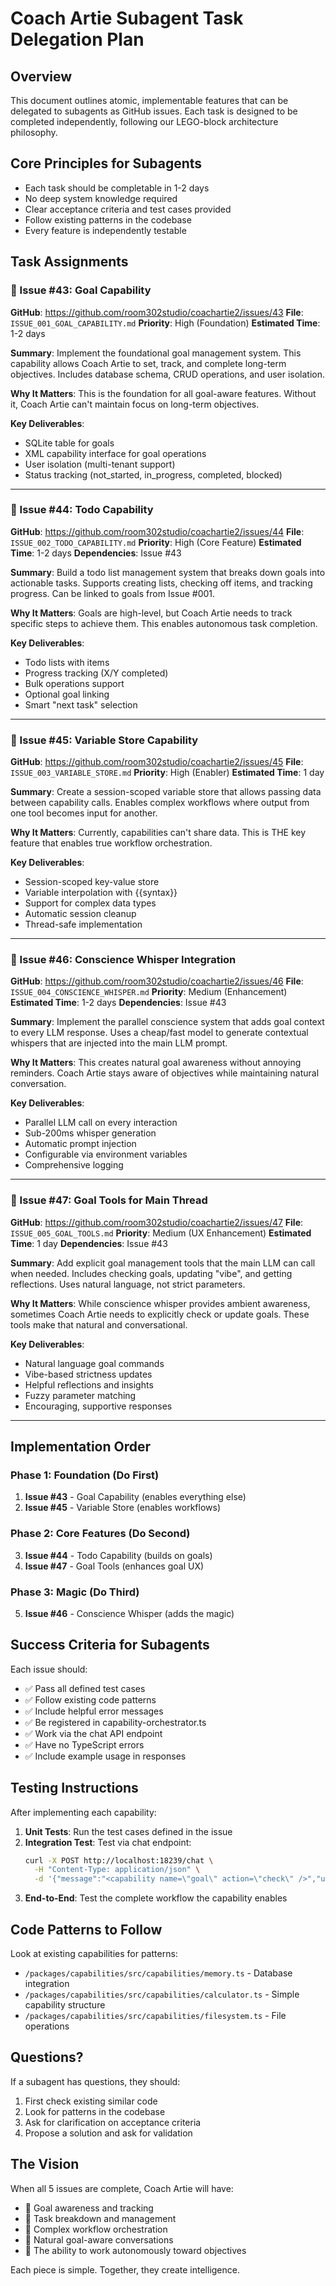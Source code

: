 # Coach Artie Subagent Task Delegation Plan

## Overview

This document outlines atomic, implementable features that can be delegated to subagents as GitHub issues. Each task is designed to be completed independently, following our LEGO-block architecture philosophy.

## Core Principles for Subagents

- Each task should be completable in 1-2 days
- No deep system knowledge required
- Clear acceptance criteria and test cases provided
- Follow existing patterns in the codebase
- Every feature is independently testable

## Task Assignments

### 🎯 Issue #43: Goal Capability

**GitHub**: https://github.com/room302studio/coachartie2/issues/43
**File**: `ISSUE_001_GOAL_CAPABILITY.md`
**Priority**: High (Foundation)
**Estimated Time**: 1-2 days

**Summary**: Implement the foundational goal management system. This capability allows Coach Artie to set, track, and complete long-term objectives. Includes database schema, CRUD operations, and user isolation.

**Why It Matters**: This is the foundation for all goal-aware features. Without it, Coach Artie can't maintain focus on long-term objectives.

**Key Deliverables**:

- SQLite table for goals
- XML capability interface for goal operations
- User isolation (multi-tenant support)
- Status tracking (not_started, in_progress, completed, blocked)

---

### 📝 Issue #44: Todo Capability

**GitHub**: https://github.com/room302studio/coachartie2/issues/44
**File**: `ISSUE_002_TODO_CAPABILITY.md`
**Priority**: High (Core Feature)
**Estimated Time**: 1-2 days
**Dependencies**: Issue #43

**Summary**: Build a todo list management system that breaks down goals into actionable tasks. Supports creating lists, checking off items, and tracking progress. Can be linked to goals from Issue #001.

**Why It Matters**: Goals are high-level, but Coach Artie needs to track specific steps to achieve them. This enables autonomous task completion.

**Key Deliverables**:

- Todo lists with items
- Progress tracking (X/Y completed)
- Bulk operations support
- Optional goal linking
- Smart "next task" selection

---

### 💾 Issue #45: Variable Store Capability

**GitHub**: https://github.com/room302studio/coachartie2/issues/45
**File**: `ISSUE_003_VARIABLE_STORE.md`
**Priority**: High (Enabler)
**Estimated Time**: 1 day

**Summary**: Create a session-scoped variable store that allows passing data between capability calls. Enables complex workflows where output from one tool becomes input for another.

**Why It Matters**: Currently, capabilities can't share data. This is THE key feature that enables true workflow orchestration.

**Key Deliverables**:

- Session-scoped key-value store
- Variable interpolation with {{syntax}}
- Support for complex data types
- Automatic session cleanup
- Thread-safe implementation

---

### 🧠 Issue #46: Conscience Whisper Integration

**GitHub**: https://github.com/room302studio/coachartie2/issues/46
**File**: `ISSUE_004_CONSCIENCE_WHISPER.md`
**Priority**: Medium (Enhancement)
**Estimated Time**: 1-2 days
**Dependencies**: Issue #43

**Summary**: Implement the parallel conscience system that adds goal context to every LLM response. Uses a cheap/fast model to generate contextual whispers that are injected into the main LLM prompt.

**Why It Matters**: This creates natural goal awareness without annoying reminders. Coach Artie stays aware of objectives while maintaining natural conversation.

**Key Deliverables**:

- Parallel LLM call on every interaction
- Sub-200ms whisper generation
- Automatic prompt injection
- Configurable via environment variables
- Comprehensive logging

---

### 🔧 Issue #47: Goal Tools for Main Thread

**GitHub**: https://github.com/room302studio/coachartie2/issues/47
**File**: `ISSUE_005_GOAL_TOOLS.md`
**Priority**: Medium (UX Enhancement)
**Estimated Time**: 1 day
**Dependencies**: Issue #43

**Summary**: Add explicit goal management tools that the main LLM can call when needed. Includes checking goals, updating "vibe", and getting reflections. Uses natural language, not strict parameters.

**Why It Matters**: While conscience whisper provides ambient awareness, sometimes Coach Artie needs to explicitly check or update goals. These tools make that natural and conversational.

**Key Deliverables**:

- Natural language goal commands
- Vibe-based strictness updates
- Helpful reflections and insights
- Fuzzy parameter matching
- Encouraging, supportive responses

---

## Implementation Order

### Phase 1: Foundation (Do First)

1. **Issue #43** - Goal Capability (enables everything else)
2. **Issue #45** - Variable Store (enables workflows)

### Phase 2: Core Features (Do Second)

3. **Issue #44** - Todo Capability (builds on goals)
4. **Issue #47** - Goal Tools (enhances goal UX)

### Phase 3: Magic (Do Third)

5. **Issue #46** - Conscience Whisper (adds the magic)

## Success Criteria for Subagents

Each issue should:

- ✅ Pass all defined test cases
- ✅ Follow existing code patterns
- ✅ Include helpful error messages
- ✅ Be registered in capability-orchestrator.ts
- ✅ Work via the chat API endpoint
- ✅ Have no TypeScript errors
- ✅ Include example usage in responses

## Testing Instructions

After implementing each capability:

1. **Unit Tests**: Run the test cases defined in the issue
2. **Integration Test**: Test via chat endpoint:
   ```bash
   curl -X POST http://localhost:18239/chat \
     -H "Content-Type: application/json" \
     -d '{"message":"<capability name=\"goal\" action=\"check\" />","userId":"test"}'
   ```
3. **End-to-End**: Test the complete workflow the capability enables

## Code Patterns to Follow

Look at existing capabilities for patterns:

- `/packages/capabilities/src/capabilities/memory.ts` - Database integration
- `/packages/capabilities/src/capabilities/calculator.ts` - Simple capability structure
- `/packages/capabilities/src/capabilities/filesystem.ts` - File operations

## Questions?

If a subagent has questions, they should:

1. First check existing similar code
2. Look for patterns in the codebase
3. Ask for clarification on acceptance criteria
4. Propose a solution and ask for validation

## The Vision

When all 5 issues are complete, Coach Artie will have:

- 🎯 Goal awareness and tracking
- 📝 Task breakdown and management
- 🔄 Complex workflow orchestration
- 🧠 Natural goal-aware conversations
- 💫 The ability to work autonomously toward objectives

Each piece is simple. Together, they create intelligence.
